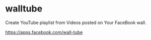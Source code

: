 # walltube
Create YouTube playlist from Videos posted on Your FaceBook wall.

https://apps.facebook.com/wall-tube

